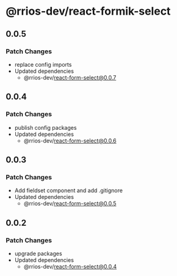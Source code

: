 # @rrios-dev/react-formik-select

## 0.0.5

### Patch Changes

- replace config imports
- Updated dependencies
  - @rrios-dev/react-form-select@0.0.7

## 0.0.4

### Patch Changes

- publish config packages
- Updated dependencies
  - @rrios-dev/react-form-select@0.0.6

## 0.0.3

### Patch Changes

- Add fieldset component and add .gitignore
- Updated dependencies
  - @rrios-dev/react-form-select@0.0.5

## 0.0.2

### Patch Changes

- upgrade packages
- Updated dependencies
  - @rrios-dev/react-form-select@0.0.4
